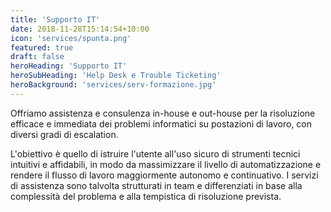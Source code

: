```yaml
---
title: 'Supporto IT'
date: 2018-11-28T15:14:54+10:00
icon: 'services/spunta.png'
featured: true
draft: false
heroHeading: 'Supporto IT'
heroSubHeading: 'Help Desk e Trouble Ticketing'
heroBackground: 'services/serv-formazione.jpg'
---
```


Offriamo assistenza e consulenza in-house e out-house per la risoluzione efficace e immediata dei problemi informatici su postazioni di lavoro, con diversi gradi di escalation.

L'obiettivo è quello di istruire l'utente all'uso sicuro di strumenti tecnici intuitivi e affidabili, in modo da massimizzare il livello di automatizzazione e rendere il flusso di lavoro maggiormente autonomo e continuativo. I servizi di assistenza sono talvolta strutturati in team e differenziati in base alla complessità del problema e alla tempistica di risoluzione prevista.
